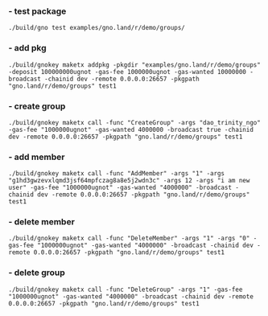 ### - test package

    ./build/gno test examples/gno.land/r/demo/groups/

### - add pkg

    ./build/gnokey maketx addpkg -pkgdir "examples/gno.land/r/demo/groups" -deposit 100000000ugnot -gas-fee 1000000ugnot -gas-wanted 10000000 -broadcast -chainid dev -remote 0.0.0.0:26657 -pkgpath "gno.land/r/demo/groups" test1 

### - create group

    ./build/gnokey maketx call -func "CreateGroup" -args "dao_trinity_ngo" -gas-fee "1000000ugnot" -gas-wanted 4000000 -broadcast true -chainid dev -remote 0.0.0.0:26657 -pkgpath "gno.land/r/demo/groups" test1 

### - add member

    ./build/gnokey maketx call -func "AddMember" -args "1" -args "g1hd3gwzevxlqmd3jsf64mpfczag8a8e5j2wdn3c" -args 12 -args "i am new user" -gas-fee "1000000ugnot" -gas-wanted "4000000" -broadcast -chainid dev -remote 0.0.0.0:26657 -pkgpath "gno.land/r/demo/groups" test1

### - delete member

    ./build/gnokey maketx call -func "DeleteMember" -args "1" -args "0" -gas-fee "1000000ugnot" -gas-wanted "4000000" -broadcast -chainid dev -remote 0.0.0.0:26657 -pkgpath "gno.land/r/demo/groups" test1

### - delete group

    ./build/gnokey maketx call -func "DeleteGroup" -args "1" -gas-fee "1000000ugnot" -gas-wanted "4000000" -broadcast -chainid dev -remote 0.0.0.0:26657 -pkgpath "gno.land/r/demo/groups" test1

